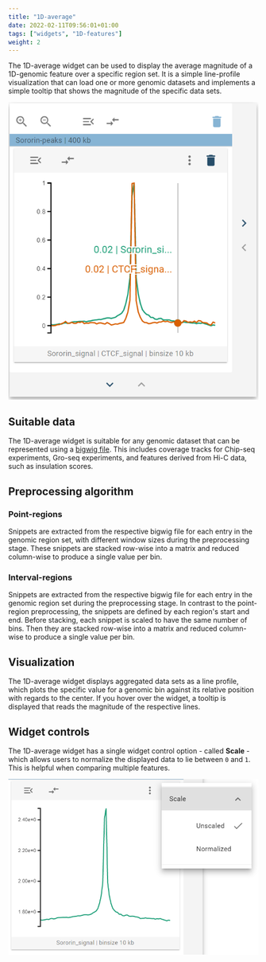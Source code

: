 ```yaml
---
title: "1D-average"
date: 2022-02-11T09:56:01+01:00
tags: ["widgets", "1D-features"]
weight: 2
---
```


The 1D-average widget can be used to display the average magnitude of a 1D-genomic feature over a specific region set. It is a simple line-profile visualization that can load one or more genomic datasets and implements a simple tooltip that shows the magnitude of the specific data sets.

![1d average](/docs/lineprofile_widget.png)

## Suitable data

The 1D-average widget is suitable for any genomic dataset that can be represented using a [bigwig file](https://genome.ucsc.edu/goldenpath/help/bigWig.html). This includes coverage tracks for Chip-seq experiments, Gro-seq experiments, and features derived from Hi-C data, such as insulation scores.

## Preprocessing algorithm

### Point-regions

Snippets are extracted from the respective bigwig file for each entry in the genomic region set, with different window sizes during the preprocessing stage. These snippets are stacked row-wise into a matrix and reduced column-wise to produce a single value per bin.

### Interval-regions

Snippets are extracted from the respective bigwig file for each entry in the genomic region set during the preprocessing stage. In contrast to the point-region preprocessing, the snippets are defined by each region's start and end. Before stacking, each snippet is scaled to have the same number of bins. Then they are stacked row-wise into a matrix and reduced column-wise to produce a single value per bin.

## Visualization

The 1D-average widget displays aggregated data sets as a line profile, which plots the specific value for a genomic bin against its relative position with regards to the center. If you hover over the widget, a tooltip is displayed that reads the magnitude of the respective lines. 

## Widget controls

The 1D-average widget has a single widget control option - called __Scale__ - which allows users to normalize the displayed data to lie between `0` and `1`. This is helpful when comparing multiple features.

![Widget controls](/docs/lineprofile_widget_widget_controls.png)